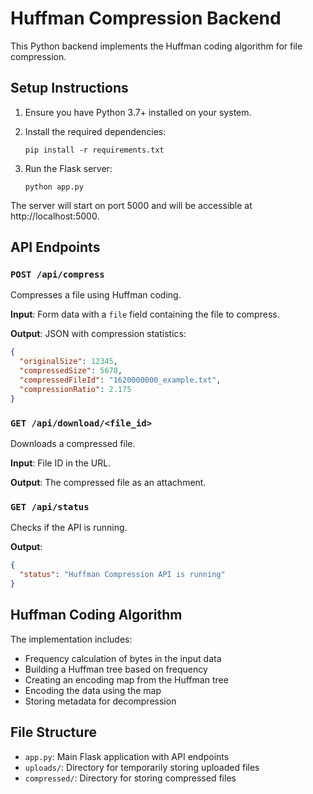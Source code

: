 
# Huffman Compression Backend

This Python backend implements the Huffman coding algorithm for file compression.

## Setup Instructions

1. Ensure you have Python 3.7+ installed on your system.

2. Install the required dependencies:
   ```
   pip install -r requirements.txt
   ```

3. Run the Flask server:
   ```
   python app.py
   ```

The server will start on port 5000 and will be accessible at http://localhost:5000.

## API Endpoints

### `POST /api/compress`
Compresses a file using Huffman coding.

**Input**: Form data with a `file` field containing the file to compress.

**Output**: JSON with compression statistics:
```json
{
  "originalSize": 12345,
  "compressedSize": 5678,
  "compressedFileId": "1620000000_example.txt",
  "compressionRatio": 2.175
}
```

### `GET /api/download/<file_id>`
Downloads a compressed file.

**Input**: File ID in the URL.

**Output**: The compressed file as an attachment.

### `GET /api/status`
Checks if the API is running.

**Output**: 
```json
{
  "status": "Huffman Compression API is running"
}
```

## Huffman Coding Algorithm

The implementation includes:
- Frequency calculation of bytes in the input data
- Building a Huffman tree based on frequency
- Creating an encoding map from the Huffman tree
- Encoding the data using the map
- Storing metadata for decompression

## File Structure

- `app.py`: Main Flask application with API endpoints
- `uploads/`: Directory for temporarily storing uploaded files
- `compressed/`: Directory for storing compressed files
